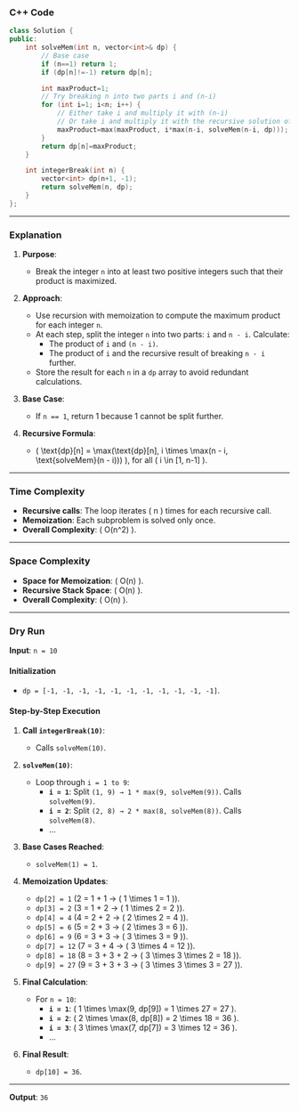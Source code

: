 ### C++ Code

```cpp
class Solution {
public:
    int solveMem(int n, vector<int>& dp) {
        // Base case
        if (n==1) return 1;
        if (dp[n]!=-1) return dp[n];

        int maxProduct=1;
        // Try breaking n into two parts i and (n-i)
        for (int i=1; i<n; i++) {
            // Either take i and multiply it with (n-i)
            // Or take i and multiply it with the recursive solution of (n-i)
            maxProduct=max(maxProduct, i*max(n-i, solveMem(n-i, dp)));
        }
        return dp[n]=maxProduct;
    }

    int integerBreak(int n) {
        vector<int> dp(n+1, -1);
        return solveMem(n, dp);
    }
};
```

---

### Explanation

1. **Purpose**:
   - Break the integer `n` into at least two positive integers such that their product is maximized.
   
2. **Approach**:
   - Use recursion with memoization to compute the maximum product for each integer `n`.
   - At each step, split the integer `n` into two parts: `i` and `n - i`. Calculate:
     - The product of `i` and `(n - i)`.
     - The product of `i` and the recursive result of breaking `n - i` further.
   - Store the result for each `n` in a `dp` array to avoid redundant calculations.

3. **Base Case**:
   - If `n == 1`, return 1 because 1 cannot be split further.

4. **Recursive Formula**:
   - \( \text{dp}[n] = \max(\text{dp}[n], i \times \max(n - i, \text{solveMem}(n - i))) \), for all \( i \in [1, n-1] \).

---

### Time Complexity

- **Recursive calls**: The loop iterates \( n \) times for each recursive call.
- **Memoization**: Each subproblem is solved only once.
- **Overall Complexity**: \( O(n^2) \).

---

### Space Complexity

- **Space for Memoization**: \( O(n) \).
- **Recursive Stack Space**: \( O(n) \).
- **Overall Complexity**: \( O(n) \).

---

### Dry Run

**Input**: `n = 10`

#### Initialization
- `dp = [-1, -1, -1, -1, -1, -1, -1, -1, -1, -1, -1]`.

#### Step-by-Step Execution

1. **Call `integerBreak(10)`**:
   - Calls `solveMem(10)`.

2. **`solveMem(10)`**:
   - Loop through `i = 1 to 9`:
     - **`i = 1`**: Split `(1, 9) → 1 * max(9, solveMem(9))`. Calls `solveMem(9)`.
     - **`i = 2`**: Split `(2, 8) → 2 * max(8, solveMem(8))`. Calls `solveMem(8)`.
     - ...

3. **Base Cases Reached**:
   - `solveMem(1) = 1`.

4. **Memoization Updates**:
   - `dp[2] = 1` (2 = 1 + 1 → \( 1 \times 1 = 1 \)).
   - `dp[3] = 2` (3 = 1 + 2 → \( 1 \times 2 = 2 \)).
   - `dp[4] = 4` (4 = 2 + 2 → \( 2 \times 2 = 4 \)).
   - `dp[5] = 6` (5 = 2 + 3 → \( 2 \times 3 = 6 \)).
   - `dp[6] = 9` (6 = 3 + 3 → \( 3 \times 3 = 9 \)).
   - `dp[7] = 12` (7 = 3 + 4 → \( 3 \times 4 = 12 \)).
   - `dp[8] = 18` (8 = 3 + 3 + 2 → \( 3 \times 3 \times 2 = 18 \)).
   - `dp[9] = 27` (9 = 3 + 3 + 3 → \( 3 \times 3 \times 3 = 27 \)).

5. **Final Calculation**:
   - For `n = 10`:
     - **`i = 1`**: \( 1 \times \max(9, dp[9]) = 1 \times 27 = 27 \).
     - **`i = 2`**: \( 2 \times \max(8, dp[8]) = 2 \times 18 = 36 \).
     - **`i = 3`**: \( 3 \times \max(7, dp[7]) = 3 \times 12 = 36 \).
     - ...

6. **Final Result**:
   - `dp[10] = 36`.

---

**Output**: `36`
